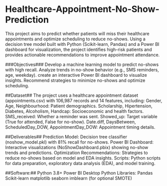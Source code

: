 # Healthcare-Appointment-No-Show-Prediction


This project aims to predict whether patients will miss their healthcare appointments and optimize scheduling to reduce no-shows. Using a decision tree model built with Python (Scikit-learn, Pandas) and a Power BI dashboard for visualization, the project identifies high-risk patients and provides actionable recommendations to improve appointment attendance.

###Objectives###
Develop a machine learning model to predict no-shows with high recall.
Analyze trends in no-show behavior (e.g., SMS reminders, age, weekday).
create an interactive Power BI dashboard to visualize insights.
Recommend strategies to minimize no-shows and optimize scheduling.

##Dataset##
The project uses a healthcare appointment dataset (appointments.csv) with 106,987 records and 14 features, including:
Gender, Age, Neighbourhood: Patient demographics.
Scholarship, Hipertension, Diabetes, Alcoholism, Handcap: Socioeconomic and health factors.
SMS_received: Whether a reminder was sent.
Showed_up: Target variable (True for attended, False for no-show).
Date.diff, DaysBetween, ScheduledDay_DOW, AppointmentDay_DOW: Appointment timing details.

##Deliverables##
Prediction Model: Decision tree classifier (noshow_model.pkl) with 81% recall for no-shows.
Power BI Dashboard: Interactive visualizations (NoShowDashboard.pbix) showing no-show trends and predictions.
Optimization Recommendations: Strategies to reduce no-shows based on model and EDA insights.
Scripts: Python scripts for data preparation, exploratory data analysis (EDA), and model training.

##Software:##
Python 3.8+
Power BI Desktop
Python Libraries:
Pandas
Scikit-learn
matplotlib
seaborn
imblearn (for optional SMOTE)
